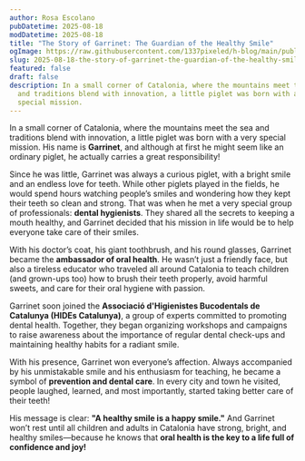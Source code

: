 ```yaml
---
author: Rosa Escolano
pubDatetime: 2025-08-18
modDatetime: 2025-08-18
title: "The Story of Garrinet: The Guardian of the Healthy Smile"
ogImage: https://raw.githubusercontent.com/1337pixeled/h-blog/main/public/assets/garrinet.webp
slug: 2025-08-18-the-story-of-garrinet-the-guardian-of-the-healthy-smile
featured: false
draft: false
description: In a small corner of Catalonia, where the mountains meet the sea
  and traditions blend with innovation, a little piglet was born with a very
  special mission.
---
```

In a small corner of Catalonia, where the mountains meet the sea and traditions blend with innovation, a little piglet was born with a very special mission. His name is **Garrinet**, and although at first he might seem like an ordinary piglet, he actually carries a great responsibility!

Since he was little, Garrinet was always a curious piglet, with a bright smile and an endless love for teeth. While other piglets played in the fields, he would spend hours watching people’s smiles and wondering how they kept their teeth so clean and strong. That was when he met a very special group of professionals: **dental hygienists**. They shared all the secrets to keeping a mouth healthy, and Garrinet decided that his mission in life would be to help everyone take care of their smiles.

With his doctor’s coat, his giant toothbrush, and his round glasses, Garrinet became the **ambassador of oral health**. He wasn’t just a friendly face, but also a tireless educator who traveled all around Catalonia to teach children (and grown-ups too) how to brush their teeth properly, avoid harmful sweets, and care for their oral hygiene with passion.

Garrinet soon joined the **Associació d'Higienistes Bucodentals de Catalunya (HIDEs Catalunya)**, a group of experts committed to promoting dental health. Together, they began organizing workshops and campaigns to raise awareness about the importance of regular dental check-ups and maintaining healthy habits for a radiant smile.

With his presence, Garrinet won everyone’s affection. Always accompanied by his unmistakable smile and his enthusiasm for teaching, he became a symbol of **prevention and dental care**. In every city and town he visited, people laughed, learned, and most importantly, started taking better care of their teeth!

His message is clear: **"A healthy smile is a happy smile."** And Garrinet won’t rest until all children and adults in Catalonia have strong, bright, and healthy smiles—because he knows that **oral health is the key to a life full of confidence and joy!**